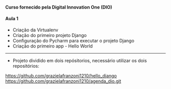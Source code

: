 #### Curso fornecido pela Digital Innovation One (DIO)

#### Aula 1

- Criação da Virtualenv
- Criação do primeiro projeto Django
- Configuração do Pycharm para executar o projeto Django
- Criação do primeiro app - Hello World


---------------------------------------------------------------------
* Projeto dividido em dois repósitorios, necessário utilizar os dois repositórios:

https://github.com/grazielafranzoni1210/hello_django
https://github.com/grazielafranzoni1210/agenda_dio.git
